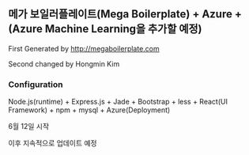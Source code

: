 ## 메가 보일러플레이트(Mega Boilerplate) + Azure + (Azure Machine Learning을 추가할 예정)

First Generated by http://megaboilerplate.com

Second changed by Hongmin Kim

### Configuration

Node.js(runtime) + Express.js + Jade + Bootstrap + less + React(UI Framework) + npm + mysql + Azure(Deployment)

6월 12일 시작

이후 지속적으로 업데이트 예정